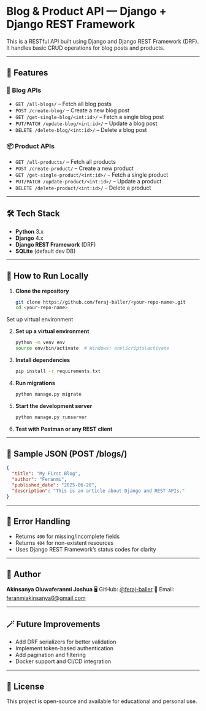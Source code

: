 # Blog & Product API — Django + Django REST Framework

This is a RESTful API built using Django and Django REST Framework (DRF). It handles basic CRUD operations for blog posts and products.

---

## 📁 Features

### 📝 Blog APIs
- `GET /all-blogs/` – Fetch all blog posts
- `POST /create-blog/` – Create a new blog post
- `GET /get-single-blog/<int:id>/` – Fetch a single blog post
- `PUT/PATCH /update-blog/<int:id>/` – Update a blog post
- `DELETE /delete-blog/<int:id>/` – Delete a blog post

### 📦 Product APIs
- `GET /all-products/` – Fetch all products
- `POST /create-product/` – Create a new product
- `GET /get-single-product/<int:id>/` – Fetch a single product
- `PUT/PATCH /update-product/<int:id>/` – Update a product
- `DELETE /delete-product/<int:id>/` – Delete a product

---

## 🛠 Tech Stack

- **Python** 3.x
- **Django** 4.x
- **Django REST Framework** (DRF)
- **SQLite** (default dev DB)

---

## 🧪 How to Run Locally

1. **Clone the repository**
   ```bash
   git clone https://github.com/feraj-baller/<your-repo-name>.git
   cd <your-repo-name>
Set up virtual environment

2. **Set up a virtual environment**

   ```bash
   python -m venv env
   source env/bin/activate  # Windows: env\Scripts\activate
   ```

3. **Install dependencies**

   ```bash
   pip install -r requirements.txt
   ```

4. **Run migrations**

   ```bash
   python manage.py migrate
   ```

5. **Start the development server**

   ```bash
   python manage.py runserver
   ```

6. **Test with Postman or any REST client**

---

## 🧾 Sample JSON (POST /blogs/)

```json
{
  "title": "My First Blog",
  "author": "Feranmi",
  "published_date": "2025-06-20",
  "description": "This is an article about Django and REST APIs."
}
```

---

## 🧯 Error Handling

* Returns `400` for missing/incomplete fields
* Returns `404` for non-existent resources
* Uses Django REST Framework’s status codes for clarity

---

## 🧠 Author

**Akinsanya Oluwaferanmi Joshua**
🖥 GitHub: [@feraj-baller](https://github.com/feraj-baller)
📧 Email: [feranmiakinsanya6@gmail.com](mailto:feranmiakinsanya6@gmail.com)

---

## 🪄 Future Improvements

* Add DRF serializers for better validation
* Implement token-based authentication
* Add pagination and filtering
* Docker support and CI/CD integration

---

## 🪪 License

This project is open-source and available for educational and personal use.

```


